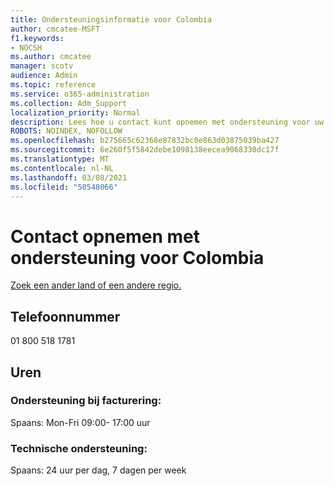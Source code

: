```yaml
---
title: Ondersteuningsinformatie voor Colombia
author: cmcatee-MSFT
f1.keywords:
- NOCSH
ms.author: cmcatee
manager: scotv
audience: Admin
ms.topic: reference
ms.service: o365-administration
ms.collection: Adm_Support
localization_priority: Normal
description: Lees hoe u contact kunt opnemen met ondersteuning voor uw land of regio.
ROBOTS: NOINDEX, NOFOLLOW
ms.openlocfilehash: b275665c62368e87832bc0e863d03875039ba427
ms.sourcegitcommit: 6e260f5f5842debe1098138eecea9068330dc17f
ms.translationtype: MT
ms.contentlocale: nl-NL
ms.lasthandoff: 03/08/2021
ms.locfileid: "50548066"
---
```

# <a name="contact-support-for-colombia"></a>Contact opnemen met ondersteuning voor Colombia

[Zoek een ander land of een andere regio.](../contact-support-for-business-products.md)

## <a name="phone-number"></a>Telefoonnummer
01 800 518 1781

## <a name="hours"></a>Uren
### <a name="billing-support"></a>Ondersteuning bij facturering:

Spaans: Mon-Fri 09:00- 17:00 uur

### <a name="technical-support"></a>Technische ondersteuning:

Spaans: 24 uur per dag, 7 dagen per week
